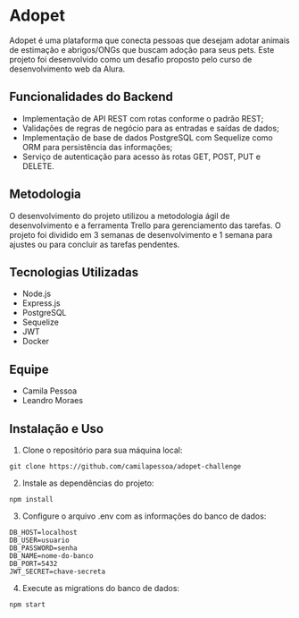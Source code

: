 # Adopet

Adopet é uma plataforma que conecta pessoas que desejam adotar animais de estimação e abrigos/ONGs que buscam adoção para seus pets. Este projeto foi desenvolvido como um desafio proposto pelo curso de desenvolvimento web da Alura.

## Funcionalidades do Backend

- Implementação de API REST com rotas conforme o padrão REST;
- Validações de regras de negócio para as entradas e saídas de dados;
- Implementação de base de dados PostgreSQL com Sequelize como ORM para persistência das informações;
- Serviço de autenticação para acesso às rotas GET, POST, PUT e DELETE.

## Metodologia

O desenvolvimento do projeto utilizou a metodologia ágil de desenvolvimento e a ferramenta Trello para gerenciamento das tarefas. O projeto foi dividido em 3 semanas de desenvolvimento e 1 semana para ajustes ou para concluir as tarefas pendentes.

## Tecnologias Utilizadas

- Node.js
- Express.js
- PostgreSQL
- Sequelize
- JWT
- Docker

## Equipe

- Camila Pessoa
- Leandro Moraes

## Instalação e Uso

1. Clone o repositório para sua máquina local:

```
git clone https://github.com/camilapessoa/adopet-challenge
```

2. Instale as dependências do projeto:

```
npm install
```

3. Configure o arquivo .env com as informações do banco de dados:

```
DB_HOST=localhost
DB_USER=usuario
DB_PASSWORD=senha
DB_NAME=nome-do-banco
DB_PORT=5432
JWT_SECRET=chave-secreta
```

4. Execute as migrations do banco de dados:

```
npm start
```
